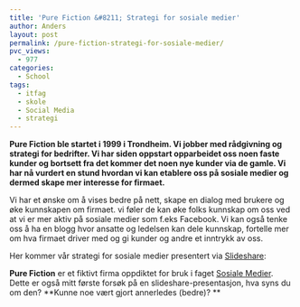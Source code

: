 ```yaml
---
title: 'Pure Fiction &#8211; Strategi for sosiale medier'
author: Anders
layout: post
permalink: /pure-fiction-strategi-for-sosiale-medier/
pvc_views:
  - 977
categories:
  - School
tags:
  - itfag
  - skole
  - Social Media
  - strategi
---
```

**Pure Fiction ble startet i 1999 i Trondheim. Vi jobber med rådgivning og strategi for bedrifter. Vi har siden oppstart opparbeidet oss noen faste kunder og bortsett fra det kommer det noen nye kunder via de gamle. Vi har nå vurdert en stund hvordan vi kan etablere oss på sosiale medier og dermed skape mer interesse for firmaet.**

Vi har et ønske om å vises bedre på nett, skape en dialog med brukere og øke kunnskapen om firmaet. vi føler de kan øke folks kunnskap om oss ved at vi er mer aktiv på sosiale medier som f.eks Facebook. Vi kan også tenke oss å ha en blogg hvor ansatte og ledelsen kan dele kunnskap, fortelle mer om hva firmaet driver med og gi kunder og andre et inntrykk av oss.

Her kommer vår strategi for sosiale medier presentert via [Slideshare][1]:

**Pure Fiction** er et fiktivt firma oppdiktet for bruk i faget [Sosiale Medier][2]. Dette er også mitt første forsøk på en slideshare-presentasjon, hva syns du om den? **Kunne noe vært gjort annerledes (bedre)? **

 [1]: http://slideshare.net "Slideshare"
 [2]: http://itfag.hist.no/public/fag/enkeltFag.jsp?fagkode=LN203D "Sosiale Medier"